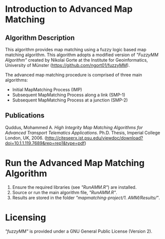 # Introduction to Advanced Map Matching

## Algorithm Description
This algorithm provides map matching using a fuzzy logic based map matching algorithm. This algorithm adopts a modified version of *"FuzzyMM Algorithm"* created by Nikolai Gorte at the Institute for Geoinformatics, University of Münster (https://github.com/ngort01/fuzzyMM).
 
The advanced map matching procedure is comprised of three main algorithms:
* Initial MapMatching Process (IMP)
* Subsequent MapMatching Process along a link (SMP-1)
* Subsequent MapMatching Process at a junction (SMP-2)

## Publications
Quddus, Mohammed A. *High Integrity Map Matching Algorithms for Advanced Transport Telematics Applications*. Ph.D. Thesis, Imperial College London, UK, 2006. (http://citeseerx.ist.psu.edu/viewdoc/download?doi=10.1.1.119.7689&rep=rep1&type=pdf)

# Run the Advanced Map Matching Algorithm
1. Ensure the required libraries (see *"RunAMM.R"*) are installed.
2. Source or run the main algorithm file, *"RunAMM.R"*.
3. Results are stored in the folder *"mapmatching-project/1. AMM/Results/"*.

# Licensing
*"fuzzyMM"* is provided under a GNU General Public License (Version 2).




